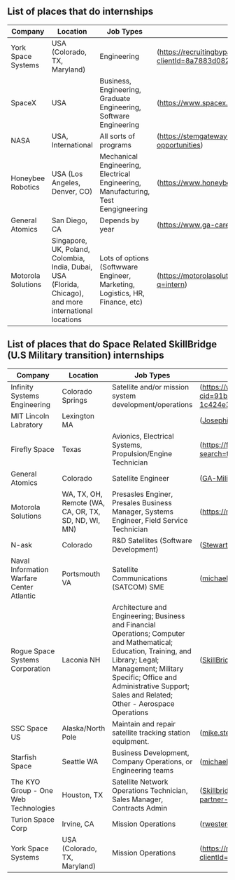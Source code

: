 ## List of places that do internships 
| Company | Location | Job Types | Link
| --------|  ----- |  ----- | ----
| York Space Systems | USA (Colorado, TX, Maryland)  | Engineering | (https://recruitingbypaycor.com/career/CareerHome.action?clientId=8a7883d0821e1a6301823c22a8bd068b)
| SpaceX | USA | Business, Engineering, Graduate Engineering, Software Engineering| (https://www.spacex.com/careers/jobs?type=intern)
| NASA | USA, International | All sorts of programs | (https://stemgateway.nasa.gov/public/s/explore-opportunities)
| Honeybee Robotics| USA (Los Angeles, Denver, CO) | Mechanical Engineering, Electrical Engineering, Manufacturing, Test Eengigneering | (https://www.honeybeerobotics.com/about-us/internships/)  
| General Atomics| San Diego, CA | Depends by year  | (https://www.ga-careers.com/search-jobs/intern/499/1)
| Motorola Solutions | Singapore, UK, Poland, Colombia, India, Dubai, USA (Florida, Chicago), and more international locations | Lots of options (Softwware Engineer, Marketing, Logistics, HR, Finance, etc)| (https://motorolasolutions.wd5.myworkdayjobs.com/Careers?q=intern)

## List of places that do Space Related SkillBridge (U.S Military transition) internships 
| Company | Location | Job Types | Link/email
| --------|  ----- |  ----- | -----
| Infinity Systems Engineering | Colorado Springs |  Satellite and/or mission system development/operations | (https://workforcenow.adp.com/mascsr/default/mdf/recruitment/recruitment.html?cid=91b491ae-dad2-4b75-b7cb-1c424e338c10&ccId=19000101_000001&jobId=469063&lang=en_US)
| MIT Lincoln Labratory | Lexington MA | | (Josephine.lewis@ll.mit.edu)	
| Firefly Space | Texas | Avionics, Electrical Systems, Propulsion/Engine Technician | (https://firefly.hrmdirect.com/employment/job-openings.php?search=true&city=-1&state=-1&cust_sort1=170750)
| General Atomics | Colorado | Satellite Engineer | (GA-MilitaryPrograms@ga.com)
| Motorola Solutions | WA, TX, OH, Remote (WA, CA, OR, TX, SD, ND, WI, MN) | Presasles Enginer,  Presales Business Manager, Systems Engineer, Field Service Technician | (https://motorolasolutions.wd5.myworkdayjobs.com/Careers?q=skillbridge)
| N-ask | Colorado | R&D Satellites (Software Development) | (Stewart-Lasha@n-ask.com) (https://nask.world/company/paycor-link/)
| Naval Information Warfare Center Atlantic | Portsmouth VA | Satellite Communications (SATCOM) SME | (michael.a.brown7.civ@us.navy.mil)
| Rogue Space Systems Corporation | Laconia NH | Architecture and Engineering; Business and Financial Operations; Computer and Mathematical; Education, Training, and Library; Legal; Management; Military Specific; Office and Administrative Support; Sales and Related; Other - Aerospace Operations | (SkillBridge@Rogue.Space)
| SSC Space US | Alaska/North Pole | Maintain and repair satellite tracking station equipment. | (mike.steckel@sscspace.com)	
| Starfish Space | Seattle WA |  Business Development, Company Operations, or Engineering teams | (michael@starfishspace.com)
| The KYO Group - One Web Technologies | Houston, TX | Satellite Network Operations Technician, Sales Manager, Contracts Admin | (Skillbridge@thekyogroup.com) (https://www.thekyogroup.com/skillbridge-partner-opportunities/oneweb-technologies)
| Turion Space Corp | Irvine, CA | Mission Operations | (rwesterdahl@turionspace.com)
| York Space Systems | USA (Colorado, TX, Maryland)  | Mission Operations | (https://recruitingbypaycor.com/career/CareerHome.action?clientId=8a7883d0821e1a6301823c22a8bd068b)
